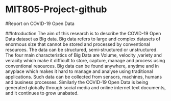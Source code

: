 # MIT805-Project-github

#Report on COVID-19 Open Data 

##Introduction 
The aim of this research is to describe the COVID-19 Open Data dataset as Big data. Big data refers to large and complex datasets of enormous size that cannot be stored and processed by conventional resources. The data can be structured, semi-structured or unstructured. The four main characteristics of Big Data are Volume, velocity ,variety  and veracity which make it difficult to store, capture, manage and process using conventional resources. Big data can be found anywhere, anytime and in anyplace which makes it hard to manage and analyse using traditional applications. Such data can be collected from sensors, machines, humans and business processes. Similarly the COVID-19 Open Data is being generated globally through social media and online internet text documents, and  it continues to grow unabated.

